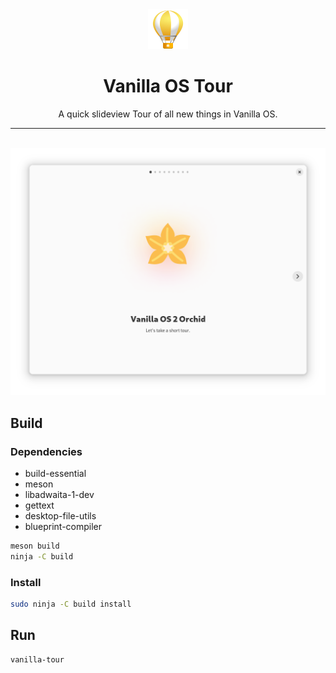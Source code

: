 <div align="center">
    <img src="data/icons/hicolor/scalable/apps/org.vanillaos.Tour.svg" height="64">
    <h1>Vanilla OS Tour</h1>
    <p>A quick slideview Tour of all new things in Vanilla OS.</p>
    <hr />
    <br />
    <img src="data/screenshot.png">
</div>

## Build

### Dependencies

- build-essential
- meson
- libadwaita-1-dev
- gettext
- desktop-file-utils
- blueprint-compiler

```bash
meson build
ninja -C build
```

### Install

```bash
sudo ninja -C build install
```

## Run

```bash
vanilla-tour
```
